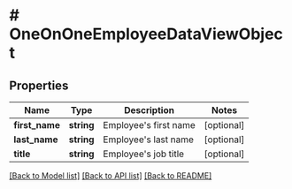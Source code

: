 # # OneOnOneEmployeeDataViewObject

## Properties

Name | Type | Description | Notes
------------ | ------------- | ------------- | -------------
**first_name** | **string** | Employee&#39;s first name | [optional]
**last_name** | **string** | Employee&#39;s last name | [optional]
**title** | **string** | Employee&#39;s job title | [optional]

[[Back to Model list]](../../README.md#models) [[Back to API list]](../../README.md#endpoints) [[Back to README]](../../README.md)
